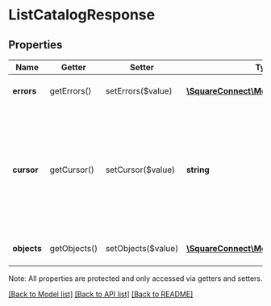 # ListCatalogResponse

## Properties
Name | Getter | Setter | Type | Description | Notes
------------ | ------------- | ------------- | ------------- | ------------- | -------------
**errors** | getErrors() | setErrors($value) | [**\SquareConnect\Model\Error[]**](Error.md) | The set of [Error](#type-error)s encountered. | [optional] 
**cursor** | getCursor() | setCursor($value) | **string** | The pagination cursor to be used in a subsequent request. If unset, this is the final response. See [Paginating results](#paginatingresults) for more information. | [optional] 
**objects** | getObjects() | setObjects($value) | [**\SquareConnect\Model\CatalogObject[]**](CatalogObject.md) | The [CatalogObject](#type-catalogobject)s returned. | [optional] 

Note: All properties are protected and only accessed via getters and setters.

[[Back to Model list]](../../README.md#documentation-for-models) [[Back to API list]](../../README.md#documentation-for-api-endpoints) [[Back to README]](../../README.md)

